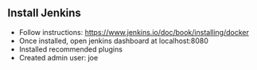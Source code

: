 ## Install Jenkins

- Follow instructions: https://www.jenkins.io/doc/book/installing/docker
- Once installed, open jenkins dashboard at localhost:8080
- Installed recommended plugins
- Created admin user: joe
